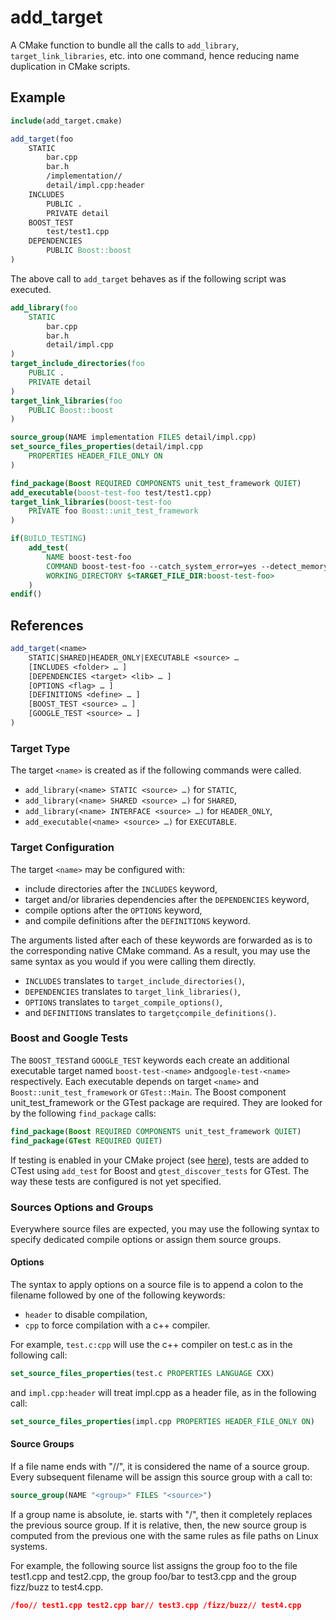 # add_target

A CMake function to bundle all the calls to `add_library`, `target_link_libraries`, etc. into one command, hence reducing name duplication in CMake scripts.

## Example

```cmake
include(add_target.cmake)

add_target(foo
	STATIC
		bar.cpp
		bar.h
		/implementation//
		detail/impl.cpp:header
	INCLUDES
		PUBLIC .
		PRIVATE detail
	BOOST_TEST
		test/test1.cpp
	DEPENDENCIES
		PUBLIC Boost::boost
)
```

The above call to `add_target` behaves as if the following script was executed.

```cmake
add_library(foo
	STATIC
		bar.cpp
		bar.h
		detail/impl.cpp
)
target_include_directories(foo
	PUBLIC .
	PRIVATE detail
)
target_link_libraries(foo
	PUBLIC Boost::boost
)

source_group(NAME implementation FILES detail/impl.cpp)
set_source_files_properties(detail/impl.cpp
	PROPERTIES HEADER_FILE_ONLY ON
)

find_package(Boost REQUIRED COMPONENTS unit_test_framework QUIET)
add_executable(boost-test-foo test/test1.cpp)
target_link_libraries(boost-test-foo
	PRIVATE foo Boost::unit_test_framework
)

if(BUILD_TESTING)
	add_test(
		NAME boost-test-foo
		COMMAND boost-test-foo --catch_system_error=yes --detect_memory_leaks --logger=JUNIT,all,junit_${test_name}.xml
		WORKING_DIRECTORY $<TARGET_FILE_DIR:boost-test-foo>
	)
endif()
```

## References

```cmake
add_target(<name>
	STATIC|SHARED|HEADER_ONLY|EXECUTABLE <source> …
	[INCLUDES <folder> … ]
	[DEPENDENCIES <target> <lib> … ]
	[OPTIONS <flag> … ]
	[DEFINITIONS <define> … ]
	[BOOST_TEST <source> … ]
	[GOOGLE_TEST <source> … ]
)
```

### Target Type

The target `<name>` is created as if the following commands were called.

- `add_library(<name> STATIC <source> …)` for `STATIC`,
- `add_library(<name> SHARED <source> …)` for `SHARED`,
- `add_library(<name> INTERFACE <source> …)` for `HEADER_ONLY`,
- `add_executable(<name> <source> …)` for `EXECUTABLE`.

### Target Configuration

The target `<name>` may be configured with:

- include directories after the `INCLUDES` keyword,
- target and/or libraries dependencies after the `DEPENDENCIES` keyword,
- compile options after the `OPTIONS` keyword,
- and compile definitions after the `DEFINITIONS` keyword.

The arguments listed after each of these keywords are forwarded as is to the corresponding native CMake command. As a result, you may use the same syntax as you would if you were calling them directly.

- `INCLUDES` translates to `target_include_directories()`,
- `DEPENDENCIES` translates to `target_link_libraries()`,
- `OPTIONS` translates to `target_compile_options()`,
- and `DEFINITIONS` translates to `targetçcompile_definitions()`.

### Boost and Google Tests

The `BOOST_TEST`and `GOOGLE_TEST` keywords each create an additional executable target named `boost-test-<name>` and`google-test-<name>`  respectively. Each executable depends on target `<name>` and `Boost::unit_test_framework` or `GTest::Main`. The Boost component unit_test_framework or the GTest package are required. They are looked for by the following `find_package` calls:

```cmake
find_package(Boost REQUIRED COMPONENTS unit_test_framework QUIET)
find_package(GTest REQUIRED QUIET)
```

If testing is enabled in your CMake project (see [here](https://cmake.org/cmake/help/latest/command/enable_testing.html)), tests are added to CTest using `add_test` for Boost and `gtest_discover_tests` for GTest. The way these tests are configured is not yet specified.

### Sources Options and Groups

Everywhere source files are expected, you may use the following syntax to specify dedicated compile options or assign them source groups.

#### Options

The syntax to apply options on a source file is to append a colon to the filename followed by one of the following keywords:

- `header` to disable compilation,
- `cpp` to force compilation with a c++ compiler.

For example, `test.c:cpp` will use the c++ compiler on test.c as in the following call:

```cmake
set_source_files_properties(test.c PROPERTIES LANGUAGE CXX)
```

and `impl.cpp:header` will treat impl.cpp as a header file, as in the following call:

```cmake
set_source_files_properties(impl.cpp PROPERTIES HEADER_FILE_ONLY ON)
```

#### Source Groups

If a file name ends with "//", it is considered the name of a source group. Every subsequent filename will be assign this source group with a call to:

```cmake
source_group(NAME "<group>" FILES "<source>")
```

If a group name is absolute, ie. starts with "/", then it completely replaces the previous source group. If it is relative, then, the new source group is computed from the previous one with the same rules as file paths on Linux systems.

For example, the following source list assigns the group foo to the file test1.cpp and test2.cpp, the group foo/bar to test3.cpp and the group fizz/buzz to test4.cpp.

```cmake
/foo// test1.cpp test2.cpp bar// test3.cpp /fizz/buzz// test4.cpp
```

